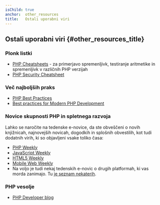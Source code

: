 ```yaml
---
isChild: true
anchor:  other_resources
title:   Ostali uporabni viri
---
```


## Ostali uporabni viri {#other_resources_title}

### Plonk listki

* [PHP Cheatsheets](http://phpcheatsheets.com/) - za primerjavo spremenljivk, testiranje aritmetike in spremenljivk v različnih
PHP verzijah
* [PHP Security Cheatsheet](https://www.owasp.org/index.php/PHP_Security_Cheat_Sheet)

### Več najboljših praks

* [PHP Best Practices](https://phpbestpractices.org/)
* [Best practices for Modern PHP Development](https://www.airpair.com/php/posts/best-practices-for-modern-php-development)

### Novice skupnosti PHP in spletnega razvoja

Lahko se naročite na tedenske e-novice, da ste obveščeni o novih knjižnicah, najnovejših novicah, dogodkih in splošnih
obvestilih, kot tudi dodatnih virih, ki so objavljeni vsake toliko časa:

* [PHP Weekly](http://www.phpweekly.com)
* [JavaScript Weekly](http://javascriptweekly.com)
* [HTML5 Weekly](http://html5weekly.com)
* [Mobile Web Weekly](http://mobilewebweekly.co)
* Na voljo je tudi nekaj tedenskih e-novic o drugih platformah, ki vas morda zanimajo. Tu
  [je seznam nekaterih](https://github.com/jondot/awesome-weekly).

### PHP vesolje

* [PHP Developer blog](http://blog.phpdeveloper.org/)

